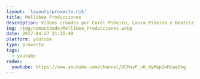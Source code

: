 ```yaml
---
layout: 'layouts/proxecto.njk'
title: Mellibea Producciones
description: Vídeos creados por Coral Piñeiro, Laura Piñeiro e Beatriz Fernández.
img: /img/comunidade/Mellibea_Producciones.webp
date: 2017-04-27 21:25:49
platform: youtube
type: proxecto
tags:
  - youtube
redes:
  youtube: https://www.youtube.com/channel/UCMuyF_vK_dyMep2wMzaa5kg
---
```

